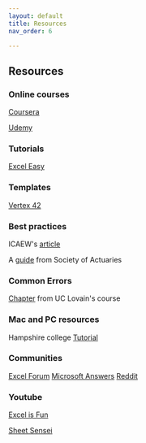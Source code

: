```yaml
---
layout: default
title: Resources
nav_order: 6

---
```


## Resources

### Online courses
[Coursera](https://www.coursera.org/specializations/excel) 

[Udemy](https://www.udemy.com/course/useful-excel-for-beginners/) 

### Tutorials
[Excel Easy](https://www.excel-easy.com/) 

### Templates
[Vertex 42](https://www.vertex42.com/ExcelTemplates/) 

### Best practices
ICAEW's [article](https://www.icaew.com/technical/technology/excel/twenty-principles)

A [guide](https://www.soa.org/news-and-publications/newsletters/compact/2015/march/com-2015-iss53/excel-spreadsheets-best-practices/ ) from Society of Actuaries 

### Common Errors
[Chapter](https://uclouvain-cbio.github.io/WSBIM1207/sec-dataorg.html) from UC Lovain's course 

### Mac and PC resources
Hampshire college [Tutorial](https://www.hampshire.edu/it/excel-tips-for-mac-and-pc) 

### Communities
[Excel Forum](https://www.excelforum.com/) 
[Microsoft Answers](http://answers.microsoft.com/en-us/office/forum/excel?filter=answered&tab=question&status=all) 
[Reddit](https://www.reddit.com/r/excel/) 

### Youtube
[Excel is Fun](https://www.youtube.com/user/ExcelIsFun) 

[Sheet Sensei](https://www.youtube.com/c/SheetSensei/) 